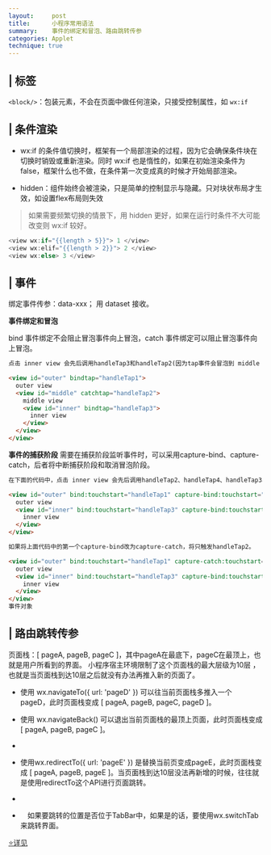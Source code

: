 ```yaml
---
layout:     post
title:      小程序常用语法
summary:    事件的绑定和冒泡、路由跳转传参
categories: Applet
technique: true
---
```



## | 标签

`<block/>`：包装元素，不会在页面中做任何渲染，只接受控制属性，如 `wx:if`

## | 条件渲染

- wx:if 的条件值切换时，框架有一个局部渲染的过程，因为它会确保条件块在切换时销毁或重新渲染。同时 wx:if 也是惰性的，如果在初始渲染条件为 false，框架什么也不做，在条件第一次变成真的时候才开始局部渲染。

- hidden：组件始终会被渲染，只是简单的控制显示与隐藏。只对块状布局才生效，如设置flex布局则失效

> 如果需要频繁切换的情景下，用 hidden 更好，如果在运行时条件不大可能改变则 wx:if 较好。

```javascript
<view wx:if="{{length > 5}}"> 1 </view>
<view wx:elif="{{length > 2}}"> 2 </view>
<view wx:else> 3 </view>

```

## | 事件

绑定事件传参：data-xxx； 用 dataset 接收。

**事件绑定和冒泡**

bind 事件绑定不会阻止冒泡事件向上冒泡，catch 事件绑定可以阻止冒泡事件向上冒泡。

```html
点击 inner view 会先后调用handleTap3和handleTap2(因为tap事件会冒泡到 middle view，而 middle view 阻止了 tap 事件冒泡，不再向父节点传递)，点击 middle view 会触发handleTap2，点击 outer view 会触发handleTap1。

<view id="outer" bindtap="handleTap1">
  outer view
  <view id="middle" catchtap="handleTap2">
    middle view
    <view id="inner" bindtap="handleTap3">
      inner view
    </view>
  </view>
</view>
```

**事件的捕获阶段**
需要在捕获阶段监听事件时，可以采用capture-bind、capture-catch，后者将中断捕获阶段和取消冒泡阶段。
```html
在下面的代码中，点击 inner view 会先后调用handleTap2、handleTap4、handleTap3、handleTap1。

<view id="outer" bind:touchstart="handleTap1" capture-bind:touchstart="handleTap2">
  outer view
  <view id="inner" bind:touchstart="handleTap3" capture-bind:touchstart="handleTap4">
    inner view
  </view>
</view>

如果将上面代码中的第一个capture-bind改为capture-catch，将只触发handleTap2。

<view id="outer" bind:touchstart="handleTap1" capture-catch:touchstart="handleTap2">
  outer view
  <view id="inner" bind:touchstart="handleTap3" capture-bind:touchstart="handleTap4">
    inner view
  </view>
</view>
事件对象
```

## | 路由跳转传参

页面栈：[ pageA, pageB, pageC ]，其中pageA在最底下，pageC在最顶上，也就是用户所看到的界面。
小程序宿主环境限制了这个页面栈的最大层级为10层 ，也就是当页面栈到达10层之后就没有办法再推入新的页面了。

- 使用 wx.navigateTo({ url: 'pageD' }) 可以往当前页面栈多推入一个 pageD，此时页面栈变成 [ pageA, pageB, pageC, pageD ]。

- 使用 wx.navigateBack() 可以退出当前页面栈的最顶上页面，此时页面栈变成 [ pageA, pageB, pageC ]。
-
- 使用wx.redirectTo({ url: 'pageE' }) 是替换当前页变成pageE，此时页面栈变成 [ pageA, pageB, pageE ]。当页面栈到达10层没法再新增的时候，往往就是使用redirectTo这个API进行页面跳转。
-
- 　如果要跳转的位置是否位于TabBar中，如果是的话，要使用wx.switchTab 来跳转界面。


[⭐详见](https://developers.weixin.qq.com/miniprogram/dev/framework/view/wxml/event.html)
